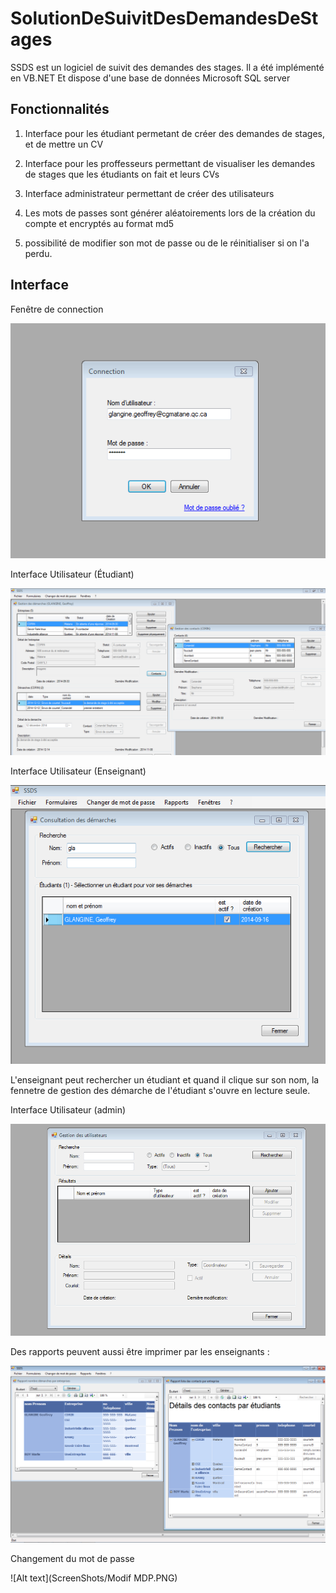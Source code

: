 SolutionDeSuivitDesDemandesDeStages
===================================
SSDS est un logiciel de suivit des demandes des stages.
Il a été implémenté en VB.NET 
Et dispose d'une base de données Microsoft SQL server

Fonctionnalités
----------------------
1) Interface pour les étudiant permetant de créer des demandes de stages, et de mettre un CV

2) Interface pour les proffesseurs permettant de visualiser les demandes de stages que les étudiants on fait et leurs CVs

3) Interface administrateur permettant de créer des utilisateurs

4) Les mots de passes sont générer aléatoirements lors de la création du compte et encryptés au format md5

5) possibilité de modifier son mot de passe ou de le réinitialiser si on l'a perdu.

Interface
-------------------------
Fenêtre de connection

![Alt text](ScreenShots/connection.PNG )

Interface Utilisateur (Étudiant)

![Alt text](ScreenShots/utilisateur.png)

Interface Utilisateur (Enseignant)

![Alt text](ScreenShots/Enseignants.PNG)

L'enseignant peut rechercher un étudiant et quand il clique sur son nom, la fennetre de gestion des démarche de l'étudiant s'ouvre en lecture seule.

Interface Utilisateur (admin)

![Alt text](ScreenShots/Admin.PNG)

Des rapports peuvent aussi être imprimer par les enseignants :

![Alt text](ScreenShots/Rapports.png)

Changement du mot de passe 

![Alt text](ScreenShots/Modif MDP.PNG)


